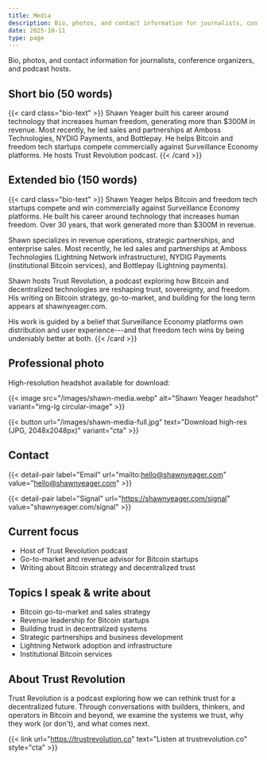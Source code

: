 ```yaml
---
title: Media
description: Bio, photos, and contact information for journalists, conference organizers, and podcast hosts. Bitcoin go-to-market leader and Trust Revolution podcast host.
date: 2025-10-11
type: page
---
```

Bio, photos, and contact information for journalists, conference organizers, and podcast hosts.

## Short bio (50 words)

{{< card class="bio-text" >}}
Shawn Yeager built his career around technology that increases human freedom, generating more than $300M in revenue. Most recently, he led sales and partnerships at Amboss Technologies, NYDIG Payments, and Bottlepay. He helps Bitcoin and freedom tech startups compete commercially against Surveillance Economy platforms. He hosts Trust Revolution podcast.
{{< /card >}}

## Extended bio (150 words)

{{< card class="bio-text" >}}
Shawn Yeager helps Bitcoin and freedom tech startups compete and win commercially against Surveillance Economy platforms. He built his career around technology that increases human freedom. Over 30 years, that work generated more than $300M in revenue.

Shawn specializes in revenue operations, strategic partnerships, and enterprise sales. Most recently, he led sales and partnerships at Amboss Technologies (Lightning Network infrastructure), NYDIG Payments (institutional Bitcoin services), and Bottlepay (Lightning payments).

Shawn hosts Trust Revolution, a podcast exploring how Bitcoin and decentralized technologies are reshaping trust, sovereignty, and freedom. His writing on Bitcoin strategy, go-to-market, and building for the long term appears at shawnyeager.com.

His work is guided by a belief that Surveillance Economy platforms own distribution and user experience---and that freedom tech wins by being undeniably better at both.
{{< /card >}}

## Professional photo

High-resolution headshot available for download:

{{< image src="/images/shawn-media.webp" alt="Shawn Yeager headshot" variant="img-lg circular-image" >}}

{{< button url="/images/shawn-media-full.jpg" text="Download high-res (JPG, 2048x2048px)" variant="cta" >}}

## Contact

{{< detail-pair label="Email" url="mailto:hello@shawnyeager.com" value="hello@shawnyeager.com" >}}

{{< detail-pair label="Signal" url="https://shawnyeager.com/signal" value="shawnyeager.com/signal" >}}

## Current focus

- Host of Trust Revolution podcast
- Go-to-market and revenue advisor for Bitcoin startups
- Writing about Bitcoin strategy and decentralized trust

## Topics I speak & write about

- Bitcoin go-to-market and sales strategy
- Revenue leadership for Bitcoin startups
- Building trust in decentralized systems
- Strategic partnerships and business development
- Lightning Network adoption and infrastructure
- Institutional Bitcoin services

## About Trust Revolution

Trust Revolution is a podcast exploring how we can rethink trust for a decentralized future. Through conversations with builders, thinkers, and operators in Bitcoin and beyond, we examine the systems we trust, why they work (or don't), and what comes next.

{{< link url="https://trustrevolution.co" text="Listen at trustrevolution.co" style="cta" >}}
